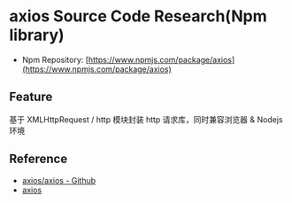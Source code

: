 # axios Source Code Research(Npm library)

- Npm Repository: [https://www.npmjs.com/package/axios](https://www.npmjs.com/package/axios)

## Feature

基于 XMLHttpRequest / http 模块封装 http 请求库，同时兼容浏览器 & Nodejs 环境

## Reference

- [axios/axios - Github](https://github.com/axios/axios)
- [axios](https://axios-http.com/zh/)
